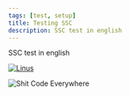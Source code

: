 ```yaml
---
tags: [test, setup]
title: Testing SSC
description: SSC test in english
---
```

SSC test in english

[![Linus](../linus-torvalds-linux-shit-code-1024x576.jpg)](https://fossbytes.com/linus-torvalds-goes-all-crazy-and-angry-over-some-sht-code/)

![Shit Code Everywhere](../0.jpeg)

